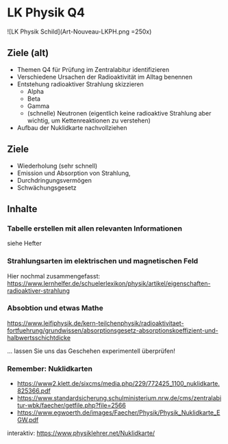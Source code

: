 # LK Physik Q4

![LK Physik Schild](Art-Nouveau-LKPH.png =250x)

## Ziele (alt)

* Themen Q4 für Prüfung im Zentralabitur identifizieren
* Verschiedene Ursachen der Radioaktivität im Alltag benennen
* Entstehung radioaktiver Strahlung skizzieren
	* Alpha
	* Beta
	* Gamma
	* (schnelle) Neutronen (eigentlich keine radioaktive Strahlung aber wichtig, um Kettenreaktionen zu verstehen)
* Aufbau der Nuklidkarte nachvollziehen

## Ziele

* Wiederholung (sehr schnell)
* Emission und Absorption von Strahlung, 
* Durchdringungsvermögen
* Schwächungsgesetz 


## Inhalte

### Tabelle erstellen mit allen relevanten Informationen

siehe Hefter

### Strahlungsarten im elektrischen und magnetischen Feld

Hier nochmal zusammengefasst: https://www.lernhelfer.de/schuelerlexikon/physik/artikel/eigenschaften-radioaktiver-strahlung

### Absobtion und etwas Mathe

https://www.leifiphysik.de/kern-teilchenphysik/radioaktivitaet-fortfuehrung/grundwissen/absorptionsgesetz-absorptionskoeffizient-und-halbwertsschichtdicke

... lassen Sie uns das Geschehen experimentell überprüfen!

### Remember: Nuklidkarten

* https://www2.klett.de/sixcms/media.php/229/772425_1100_nuklidkarte.825366.pdf
* https://www.standardsicherung.schulministerium.nrw.de/cms/zentralabitur-wbk/faecher/getfile.php?file=2566
* https://www.egwoerth.de/images/Faecher/Physik/Physik_Nuklidkarte_EGW.pdf

interaktiv: https://www.physiklehrer.net/Nuklidkarte/
